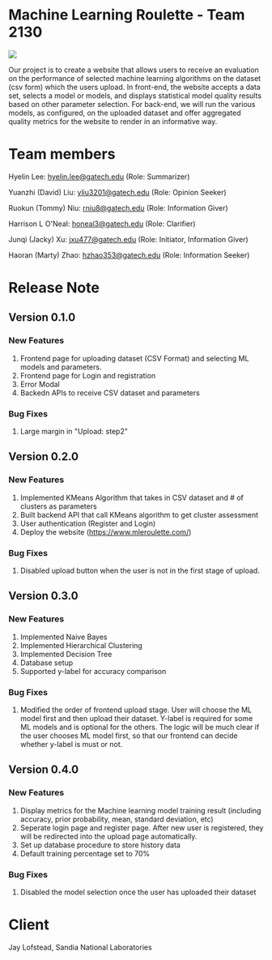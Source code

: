 # Machine Learning Roulette - Team 2130
![](https://github.com/JackyXu-Cool/Team-2130-Machine-Learning-Roulette/actions/workflows/node.js.yml/badge.svg)

Our project is to create a website that allows users to receive an evaluation on the performance of selected machine learning algorithms on the dataset (csv form) which the users upload. In front-end, the website accepts a data set, selects a model or models, and displays statistical model quality results based on other parameter selection. For back-end, we will run the various models, as configured, on the uploaded dataset and offer aggregated quality metrics for the website to render in an informative way.

# Team members
Hyelin Lee: hyelin.lee@gatech.edu (Role: Summarizer)

Yuanzhi (David) Liu: yliu3201@gatech.edu (Role: Opinion Seeker)

Ruokun (Tommy) Niu: rniu8@gatech.edu (Role: Information Giver)

Harrison L O'Neal: honeal3@gatech.edu (Role: Clarifier)

Junqi (Jacky) Xu: jxu477@gatech.edu (Role: Initiator, Information Giver)

Haoran (Marty) Zhao: hzhao353@gatech.edu (Role: Information Seeker)

# Release Note
## Version 0.1.0
### New Features
1. Frontend page for uploading dataset (CSV Format) and selecting ML models and parameters.
2. Frontend page for Login and registration
3. Error Modal
4. Backedn APIs to receive CSV dataset and parameters
### Bug Fixes
1. Large margin in "Upload: step2"

## Version 0.2.0
### New Features
1. Implemented KMeans Algorithm that takes in CSV dataset and # of clusters as parameters
2. Built backend API that call KMeans algorithm to get cluster assessment
3. User authentication (Register and Login)
4. Deploy the website (https://www.mleroulette.com/)
### Bug Fixes
1. Disabled upload button when the user is not in the first stage of upload.

## Version 0.3.0
### New Features
1. Implemented Naive Bayes
2. Implemented Hierarchical Clustering
3. Implemented Decision Tree
4. Database setup
5. Supported y-label for accuracy comparison
### Bug Fixes
1. Modified the order of frontend upload stage. User will choose the ML model first and then upload their dataset. Y-label is required for some ML models and is optional for the others. The logic will be much clear if the user chooses ML model first, so that our frontend can decide whether y-label is must or not.

## Version 0.4.0
### New Features
1. Display metrics for the Machine learning model training result (including accuracy, prior probability, mean, standard deviation, etc)
2. Seperate login page and register page. After new user is registered, they will be redirected into the upload page automatically.
3. Set up database procedure to store history data
4. Default training percentage set to 70%
### Bug Fixes
1. Disabled the model selection once the user has uploaded their dataset

# Client
Jay Lofstead, Sandia National Laboratories

